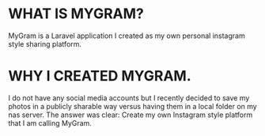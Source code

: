 # WHAT IS MYGRAM? 
MyGram is a Laravel application I created as my own personal instagram style sharing platform. 

# WHY I CREATED MYGRAM. 
I do not have any social media accounts but I recently decided to save my photos in a publicly sharable way versus having them in a local folder on my nas server. The answer was clear: Create my own Instagram style platform that I am calling MyGram. 

